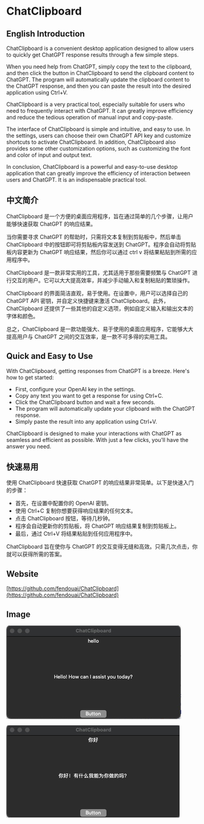 # ChatClipboard

## English Introduction

ChatClipboard is a convenient desktop application designed to allow users to quickly get ChatGPT response results through a few simple steps.

When you need help from ChatGPT, simply copy the text to the clipboard, and then click the button in ChatClipboard to send the clipboard content to ChatGPT. The program will automatically update the clipboard content to the ChatGPT response, and then you can paste the result into the desired application using Ctrl+V.

ChatClipboard is a very practical tool, especially suitable for users who need to frequently interact with ChatGPT. It can greatly improve efficiency and reduce the tedious operation of manual input and copy-paste.

The interface of ChatClipboard is simple and intuitive, and easy to use. In the settings, users can choose their own ChatGPT API key and customize shortcuts to activate ChatClipboard. In addition, ChatClipboard also provides some other customization options, such as customizing the font and color of input and output text.

In conclusion, ChatClipboard is a powerful and easy-to-use desktop application that can greatly improve the efficiency of interaction between users and ChatGPT. It is an indispensable practical tool.

## 中文简介

ChatClipboard 是一个方便的桌面应用程序，旨在通过简单的几个步骤，让用户能够快速获取 ChatGPT 的响应结果。

当你需要寻求 ChatGPT 的帮助时，只需将文本复制到剪贴板中，然后单击 ChatClipboard 中的按钮即可将剪贴板内容发送到 ChatGPT。程序会自动将剪贴板内容更新为 ChatGPT 响应结果，然后你可以通过 ctrl v 将结果粘贴到所需的应用程序中。

ChatClipboard 是一款非常实用的工具，尤其适用于那些需要频繁与 ChatGPT 进行交互的用户。它可以大大提高效率，并减少手动输入和复制粘贴的繁琐操作。

ChatClipboard 的界面简洁直观，易于使用。在设置中，用户可以选择自己的 ChatGPT API 密钥，并自定义快捷键来激活 ChatClipboard。此外，ChatClipboard 还提供了一些其他的自定义选项，例如自定义输入和输出文本的字体和颜色。

总之，ChatClipboard 是一款功能强大、易于使用的桌面应用程序，它能够大大提高用户与 ChatGPT 之间的交互效率，是一款不可多得的实用工具。

## Quick and Easy to Use
With ChatClipboard, getting responses from ChatGPT is a breeze. Here's how to get started:

* First, configure your OpenAI key in the settings.
* Copy any text you want to get a response for using Ctrl+C.
* Click the ChatClipboard button and wait a few seconds.
* The program will automatically update your clipboard with the ChatGPT response.
* Simply paste the result into any application using Ctrl+V.

ChatClipboard is designed to make your interactions with ChatGPT as seamless and efficient as possible. With just a few clicks, you'll have the answer you need.

## 快速易用
使用 ChatClipboard 快速获取 ChatGPT 的响应结果非常简单。以下是快速入门的步骤：

* 首先，在设置中配置你的 OpenAI 密钥。
* 使用 Ctrl+C 复制你想要获得响应结果的任何文本。
* 点击 ChatClipboard 按钮，等待几秒钟。
* 程序会自动更新你的剪贴板，将 ChatGPT 响应结果复制到剪贴板上。
* 最后，通过 Ctrl+V 将结果粘贴到任何应用程序中。

ChatClipboard 旨在使你与 ChatGPT 的交互变得无缝和高效。只需几次点击，你就可以获得所需的答案。


## Website
[https://github.com/fendouai/ChatClipboard](https://github.com/fendouai/ChatClipboard)

## Image

![ChatClipboard](img/hello.jpeg)

![ChatClipboard](img/demo.jpeg)







